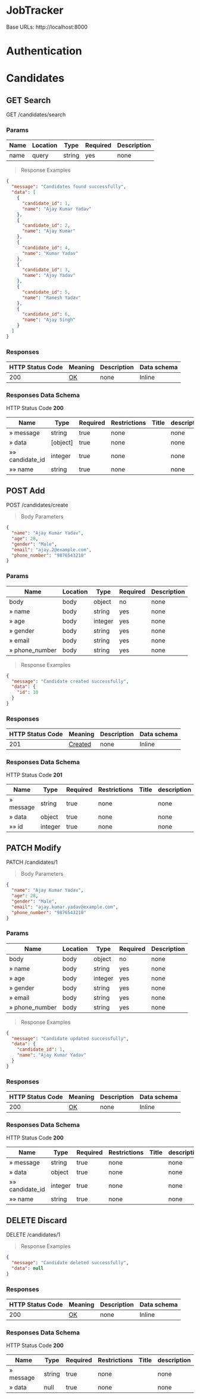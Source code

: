 

# JobTracker

Base URLs: http://localhost:8000

# Authentication

# Candidates

## GET Search

GET /candidates/search

### Params

|Name|Location|Type|Required|Description|
|---|---|---|---|---|
|name|query|string| yes |none|

> Response Examples

```json
{
  "message": "Candidates found successfully",
  "data": [
    {
      "candidate_id": 1,
      "name": "Ajay Kumar Yadav"
    },
    {
      "candidate_id": 2,
      "name": "Ajay Kumar"
    },
    {
      "candidate_id": 4,
      "name": "Kumar Yadav"
    },
    {
      "candidate_id": 3,
      "name": "Ajay Yadav"
    },
    {
      "candidate_id": 5,
      "name": "Ramesh Yadav"
    },
    {
      "candidate_id": 6,
      "name": "Ajay Singh"
    }
  ]
}
```

### Responses

|HTTP Status Code |Meaning|Description|Data schema|
|---|---|---|---|
|200|[OK](https://tools.ietf.org/html/rfc7231#section-6.3.1)|none|Inline|

### Responses Data Schema

HTTP Status Code **200**

|Name|Type|Required|Restrictions|Title|description|
|---|---|---|---|---|---|
|» message|string|true|none||none|
|» data|[object]|true|none||none|
|»» candidate_id|integer|true|none||none|
|»» name|string|true|none||none|

## POST Add

POST /candidates/create

> Body Parameters

```json
{
  "name": "Ajay Kumar Yadav",
  "age": 28,
  "gender": "Male",
  "email": "ajay.2@example.com",
  "phone_number": "9876543210"
}
```

### Params

|Name|Location|Type|Required|Description|
|---|---|---|---|---|
|body|body|object| no |none|
|» name|body|string| yes |none|
|» age|body|integer| yes |none|
|» gender|body|string| yes |none|
|» email|body|string| yes |none|
|» phone_number|body|string| yes |none|

> Response Examples

```json
{
  "message": "Candidate created successfully",
  "data": {
    "id": 10
  }
}
```

### Responses

|HTTP Status Code |Meaning|Description|Data schema|
|---|---|---|---|
|201|[Created](https://tools.ietf.org/html/rfc7231#section-6.3.2)|none|Inline|

### Responses Data Schema

HTTP Status Code **201**

|Name|Type|Required|Restrictions|Title|description|
|---|---|---|---|---|---|
|» message|string|true|none||none|
|» data|object|true|none||none|
|»» id|integer|true|none||none|

## PATCH Modify

PATCH /candidates/1

> Body Parameters

```json
{
  "name": "Ajay Kumar Yadav",
  "age": 28,
  "gender": "Male",
  "email": "ajay.kumar.yadav@example.com",
  "phone_number": "9876543210"
}
```

### Params

|Name|Location|Type|Required|Description|
|---|---|---|---|---|
|body|body|object| no |none|
|» name|body|string| yes |none|
|» age|body|integer| yes |none|
|» gender|body|string| yes |none|
|» email|body|string| yes |none|
|» phone_number|body|string| yes |none|

> Response Examples

```json
{
  "message": "Candidate updated successfully",
  "data": {
    "candidate_id": 1,
    "name": "Ajay Kumar Yadav"
  }
}
```

### Responses

|HTTP Status Code |Meaning|Description|Data schema|
|---|---|---|---|
|200|[OK](https://tools.ietf.org/html/rfc7231#section-6.3.1)|none|Inline|

### Responses Data Schema

HTTP Status Code **200**

|Name|Type|Required|Restrictions|Title|description|
|---|---|---|---|---|---|
|» message|string|true|none||none|
|» data|object|true|none||none|
|»» candidate_id|integer|true|none||none|
|»» name|string|true|none||none|

## DELETE Discard

DELETE /candidates/1

> Response Examples

```json
{
  "message": "Candidate deleted successfully",
  "data": null
}
```

### Responses

|HTTP Status Code |Meaning|Description|Data schema|
|---|---|---|---|
|200|[OK](https://tools.ietf.org/html/rfc7231#section-6.3.1)|none|Inline|

### Responses Data Schema

HTTP Status Code **200**

|Name|Type|Required|Restrictions|Title|description|
|---|---|---|---|---|---|
|» message|string|true|none||none|
|» data|null|true|none||none|